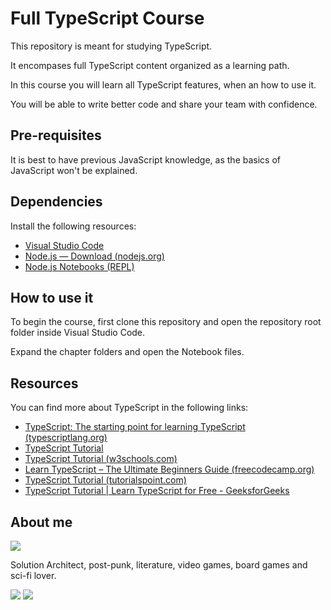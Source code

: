 # Full TypeScript Course

This repository is meant for studying TypeScript.

It encompases full TypeScript content organized as a learning path.

In this course you will learn all TypeScript features, when an how to use it.

You will be able to write better code and share your team with confidence.

## Pre-requisites

It is best to have previous JavaScript knowledge, as the basics of JavaScript won't be explained.

## Dependencies

Install the following resources:

- [Visual Studio Code](https://code.visualstudio.com/download)
- [Node.js — Download (nodejs.org)](https://nodejs.org/en/download)
- [Node.js Notebooks (REPL)](https://marketplace.visualstudio.com/items?itemName=donjayamanne.typescript-notebook)

## How to use it

To begin the course, first clone this repository and open the repository root folder inside Visual Studio Code.

Expand the chapter folders and open the Notebook files.

## Resources

You can find more about TypeScript in the following links:

- [TypeScript: The starting point for learning TypeScript (typescriptlang.org)](https://www.typescriptlang.org/docs/)
- [TypeScript Tutorial](https://www.typescripttutorial.net/)
- [TypeScript Tutorial (w3schools.com)](https://www.w3schools.com/typescript/)
- [Learn TypeScript – The Ultimate Beginners Guide (freecodecamp.org)](https://www.freecodecamp.org/news/learn-typescript-beginners-guide/)
- [TypeScript Tutorial (tutorialspoint.com)](https://www.tutorialspoint.com/typescript/index.htm)
- [TypeScript Tutorial | Learn TypeScript for Free - GeeksforGeeks](https://www.geeksforgeeks.org/typescript/)

## About me

![](https://avatars.githubusercontent.com/u/13987735?v=4)

Solution Architect, post-punk, literature, video games, board games and sci-fi lover.

[![](https://img.shields.io/badge/GitHub-100000?style=for-the-badge&logo=github&logoColor=white)](https://github.com/compadrejunior) [![](https://img.shields.io/badge/LinkedIn-0077B5?style=for-the-badge&logo=linkedin&logoColor=white)](https://www.linkedin.com/in/josecompadre/)
